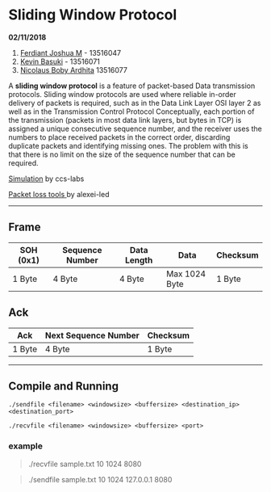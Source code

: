 # Sliding Window Protocol
**02/11/2018**

1. [Ferdiant Joshua M](https://github.com/FerdiantJoshua) - 13516047
2. [Kevin Basuki](https://github.com/kevinbasuki) - 13516071
3. [Nicolaus Boby Ardhita](https://github.com/nicolausboby) 13516077

A  **sliding window protocol**  is a feature of packet-based  Data transmission protocols. Sliding window protocols are used where reliable in-order delivery of packets is required, such as in the  Data Link Layer OSI layer 2 as well as in the Transmission Control Protocol 
Conceptually, each portion of the transmission (packets in most data link layers, but bytes in TCP) is assigned a unique consecutive sequence number, and the receiver uses the numbers to place received packets in the correct order, discarding duplicate packets and identifying missing ones. The problem with this is that there is no limit on the size of the sequence number that can be required.

[Simulation](http://www.ccs-labs.org/teaching/rn/animations/gbn_sr/) by ccs-labs

[Packet loss tools ](https://github.com/alexei-led/pumba) by alexei-led

---

## Frame
SOH (0x1)| Sequence Number|Data Length|Data|Checksum
| ------ |----------------| ----------|--- | ---
|1 Byte | 4 Byte | 4 Byte | Max 1024 Byte |1 Byte|

## Ack
Ack | Next Sequence Number|Checksum
| ------ |----------------| ----------|
|1 Byte | 4 Byte | 1 Byte | 

---
## Compile and Running

``` ./sendfile <filename> <windowsize> <buffersize> <destination_ip> <destination_port> ```
<!-- -->
``` ./recvfile <filename> <windowsize> <buffersize> <port> ```

### example
> ./recvfile sample.txt 10 1024 8080
 <!-- -->
> ./sendfile sample.txt 10 1024 127.0.0.1 8080